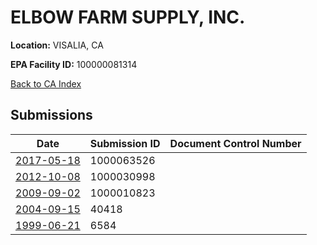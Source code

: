 # ELBOW FARM SUPPLY, INC.

**Location:** VISALIA, CA

**EPA Facility ID:** 100000081314

[Back to CA Index](../../index.md)

## Submissions

| Date | Submission ID | Document Control Number |
|------|--------------|-------------------------|
| [2017-05-18](submissions/1000063526.md) | 1000063526 |  |
| [2012-10-08](submissions/1000030998.md) | 1000030998 |  |
| [2009-09-02](submissions/1000010823.md) | 1000010823 |  |
| [2004-09-15](submissions/40418.md) | 40418 |  |
| [1999-06-21](submissions/6584.md) | 6584 |  |
